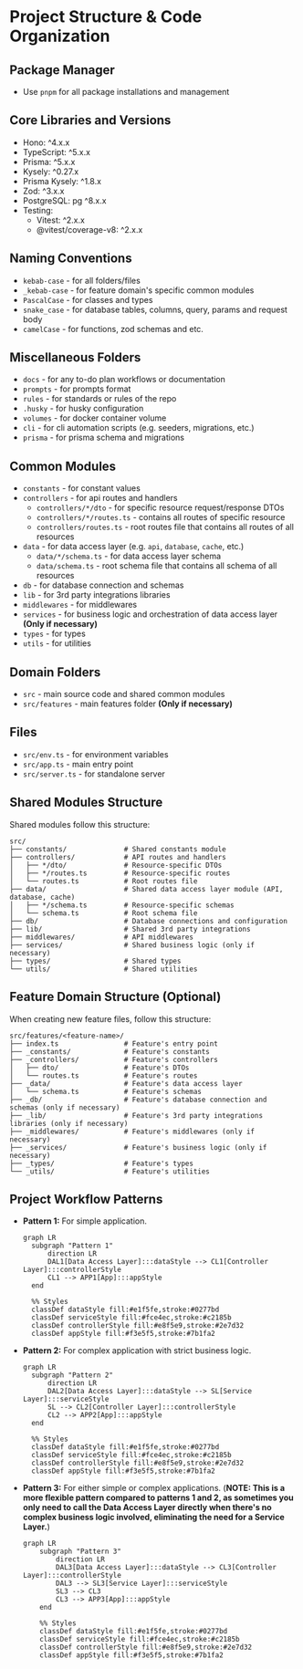 # Project Structure & Code Organization

## Package Manager
- Use `pnpm` for all package installations and management

## Core Libraries and Versions
- Hono: ^4.x.x
- TypeScript: ^5.x.x
- Prisma: ^5.x.x
- Kysely: ^0.27.x
- Prisma Kysely: ^1.8.x
- Zod: ^3.x.x
- PostgreSQL: pg ^8.x.x
- Testing:
  - Vitest: ^2.x.x
  - @vitest/coverage-v8: ^2.x.x

## Naming Conventions
- `kebab-case` - for all folders/files
- `_kebab-case` - for feature domain's specific common modules
- `PascalCase` - for classes and types
- `snake_case` - for database tables, columns, query, params and request body
- `camelCase` - for functions, zod schemas and etc.

## Miscellaneous Folders
- `docs` - for any to-do plan workflows or documentation
- `prompts` - for prompts format
- `rules` - for standards or rules of the repo
- `.husky` - for husky configuration
- `volumes` - for docker container volume
- `cli` - for cli automation scripts (e.g. seeders, migrations, etc.)
- `prisma` - for prisma schema and migrations

## Common Modules
- `constants` - for constant values
- `controllers` - for api routes and handlers
  - `controllers/*/dto` - for specific resource request/response DTOs
  - `controllers/*/routes.ts` - contains all routes of specific resource
  - `controllers/routes.ts` - root routes file that contains all routes of all resources
- `data` - for data access layer (e.g. `api`, `database`, `cache`, etc.)
  - `data/*/schema.ts` - for data access layer schema
  - `data/schema.ts` - root schema file that contains all schema of all resources
- `db` - for database connection and schemas
- `lib` - for 3rd party integrations libraries
- `middlewares` - for middlewares
- `services` - for business logic and orchestration of data access layer **(Only if necessary)**
- `types` - for types
- `utils` - for utilities
  
## Domain Folders
- `src` - main source code and shared common modules
- `src/features` - main features folder **(Only if necessary)**

## Files
- `src/env.ts` - for environment variables
- `src/app.ts` - main entry point 
- `src/server.ts` - for standalone server 

## Shared Modules Structure
Shared modules follow this structure:

```
src/
├── constants/              # Shared constants module
├── controllers/            # API routes and handlers
│   ├── */dto/              # Resource-specific DTOs
│   ├── */routes.ts         # Resource-specific routes
│   └── routes.ts           # Root routes file
├── data/                   # Shared data access layer module (API, database, cache)
│   ├── */schema.ts         # Resource-specific schemas
│   └── schema.ts           # Root schema file
├── db/                     # Database connections and configuration
├── lib/                    # Shared 3rd party integrations
├── middlewares/            # API middlewares
├── services/               # Shared business logic (only if necessary)
├── types/                  # Shared types
└── utils/                  # Shared utilities
```

## Feature Domain Structure (Optional)
When creating new feature files, follow this structure:

```
src/features/<feature-name>/
├── index.ts                # Feature's entry point
├── _constants/             # Feature's constants
├── _controllers/           # Feature's controllers
│   ├── dto/                # Feature's DTOs
│   └── routes.ts           # Feature's routes
├── _data/                  # Feature's data access layer
│   └── schema.ts           # Feature's schemas
├── _db/                    # Feature's database connection and schemas (only if necessary)
├── _lib/                   # Feature's 3rd party integrations libraries (only if necessary)
├── _middlewares/           # Feature's middlewares (only if necessary)
├── _services/              # Feature's business logic (only if necessary)
├── _types/                 # Feature's types
└── _utils/                 # Feature's utilities
```

## Project Workflow Patterns

- **Pattern 1:** For simple application.
  ```mermaid
  graph LR
    subgraph "Pattern 1"
        direction LR
        DAL1[Data Access Layer]:::dataStyle --> CL1[Controller Layer]:::controllerStyle
        CL1 --> APP1[App]:::appStyle
    end

    %% Styles
    classDef dataStyle fill:#e1f5fe,stroke:#0277bd
    classDef serviceStyle fill:#fce4ec,stroke:#c2185b
    classDef controllerStyle fill:#e8f5e9,stroke:#2e7d32
    classDef appStyle fill:#f3e5f5,stroke:#7b1fa2
  ```

- **Pattern 2:** For complex application with strict business logic.
  ```mermaid
  graph LR
    subgraph "Pattern 2"
        direction LR
        DAL2[Data Access Layer]:::dataStyle --> SL[Service Layer]:::serviceStyle
        SL --> CL2[Controller Layer]:::controllerStyle
        CL2 --> APP2[App]:::appStyle
    end

    %% Styles
    classDef dataStyle fill:#e1f5fe,stroke:#0277bd
    classDef serviceStyle fill:#fce4ec,stroke:#c2185b
    classDef controllerStyle fill:#e8f5e9,stroke:#2e7d32
    classDef appStyle fill:#f3e5f5,stroke:#7b1fa2
  ```
- **Pattern 3:** For either simple or complex applications. (**NOTE: This is a more flexible pattern compared to patterns 1 and 2, as sometimes you only need to call the Data Access Layer directly when there's no complex business logic involved, eliminating the need for a Service Layer.**)
  ```mermaid
  graph LR
      subgraph "Pattern 3"
          direction LR
          DAL3[Data Access Layer]:::dataStyle --> CL3[Controller Layer]:::controllerStyle
          DAL3 --> SL3[Service Layer]:::serviceStyle
          SL3 --> CL3
          CL3 --> APP3[App]:::appStyle
      end

      %% Styles
      classDef dataStyle fill:#e1f5fe,stroke:#0277bd
      classDef serviceStyle fill:#fce4ec,stroke:#c2185b
      classDef controllerStyle fill:#e8f5e9,stroke:#2e7d32
      classDef appStyle fill:#f3e5f5,stroke:#7b1fa2
  ```
